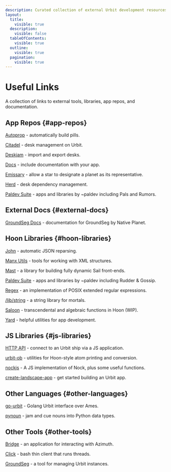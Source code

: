 ```yaml
---
description: Curated collection of external Urbit development resources including app repositories, Hoon libraries, JavaScript packages, documentation sites, and development tools.
layout:
  title:
    visible: true
  description:
    visible: false
  tableOfContents:
    visible: true
  outline:
    visible: true
  pagination:
    visible: true
---
```


# Useful Links

A collection of links to external tools, libraries, app repos, and documentation.

## App Repos {#app-repos}

[Autoprop](https://github.com/urbit/urbit/tree/develop/pkg/autoprop) - automatically build pills.

[Citadel](https://github.com/ryjm/citadel) - desk management on Urbit.

[Deskjam](https://github.com/tinnus-napbus/deskjam) - import and export desks.

[Docs](https://github.com/tinnus-napbus/docs-app) - include documentation with your app.

[Emissary](https://github.com/sigilante/emissary) - allow a star to designate a planet as its representative.

[Herd](https://github.com/midsum-salrux/herd) - desk dependency management.

[Paldev Suite](https://github.com/Fang-/suite) - apps and libraries by ~paldev including Pals and Rumors.

## External Docs {#external-docs}

[GroundSeg Docs](https://manual.groundseg.app/) - documentation for GroundSeg by Native Planet.

## Hoon Libraries {#hoon-libraries}

[John](https://github.com/litlep-nibbyt/john) - automatic JSON reparsing.

[Manx Utils](https://github.com/tinnus-napbus/manx-utils) - tools for working with XML structures.

[Mast](https://github.com/R-JG/mast) - a library for building fully dynamic Sail front-ends.

[Paldev Suite](https://github.com/Fang-/suite) - apps and libraries by ~paldev including Rudder & Gossip.

[Regex](https://github.com/lynko/re.hoon) - an implementation of POSIX extended regular expressions.

[/lib/string](https://github.com/sigilante/string) - a string library for mortals.

[Saloon](https://github.com/sigilante/saloon) - transcendental and algebraic functions in Hoon (WIP).

[Yard](https://github.com/urbit/yard) - helpful utilities for app development.

## JS Libraries {#js-libraries}

[HTTP API](https://github.com/urbit/js-http-api) - connect to an Urbit ship via a JS application.

[urbit-ob](https://github.com/urbit/urbit-ob) - utilities for Hoon-style atom printing and conversion.

[nockjs](https://github.com/urbit/nockjs) - A JS implementation of Nock, plus some useful functions.

[create-landscape-app](https://github.com/urbit/create-landscape-app) - get started building an Urbit app.

## Other Languages {#other-languages}

[go-urbit](https://github.com/stephenlacy/go-urbit/) - Golang Urbit interface over Ames.

[pynoun](https://github.com/urbit/tools) - jam and cue nouns into Python data types.

## Other Tools {#other-tools}

[Bridge](https://github.com/urbit/bridge) - an application for interacting with Azimuth.

[Click](https://github.com/urbit/tools) - bash thin client that runs threads.

[GroundSeg](https://github.com/Native-Planet/GroundSeg) - a tool for managing Urbit instances.
